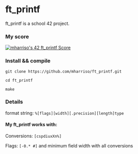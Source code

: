 # ft_printf

ft_printf is a school 42 project.

### My score
[![mharriso's 42 ft_printf Score](https://badge42.vercel.app/api/v2/cl3w02qb8005509mgrqkyukbw/project/2059646)](https://github.com/JaeSeoKim/badge42)

### Install && compile

`git clone https://github.com/mharriso/ft_printf.git`

`cd ft_printf`

`make` 
### Details
format string:
 `%[flags][width][.precision][length]type`

#### My ft_printf works with:

Conversions:	`[cspdiuxXn%]`
 
Flags:			`[-0.* #]` and minimum field width with all conversions

